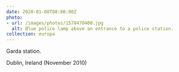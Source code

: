 ```yaml
---
date: 2020-01-08T08:00:00Z
photo:
- url: /images/photos/1578470400.jpg
  alt: Blue police lamp above an entrance to a police station.
collection: europa
---
```

Garda station.

Dublin, Ireland (November 2010)
